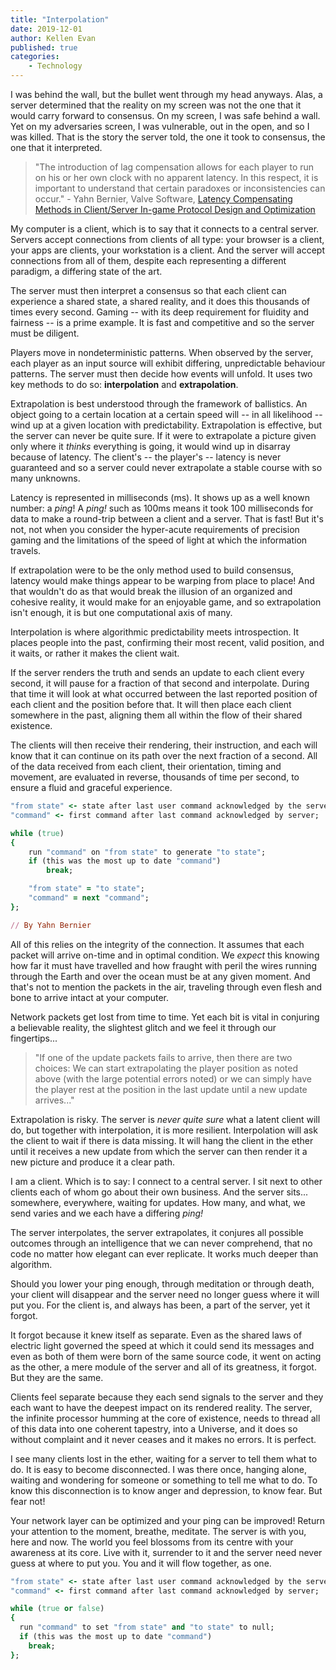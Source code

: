 ```yaml
---
title: "Interpolation"
date: 2019-12-01
author: Kellen Evan
published: true
categories:
    - Technology
---
```


I was behind the wall, but the bullet went through my head anyways. Alas, a server determined that the reality on my screen was not the one that it would carry forward to consensus. On my screen, I was safe behind a wall. Yet on my adversaries screen, I was vulnerable, out in the open, and so I was killed. That is the story the server told, the one it took to consensus, the one that it interpreted.

> "The introduction of lag compensation allows for each player to run on his or her own clock with no apparent latency. In this respect, it is important to understand that certain paradoxes or inconsistencies can occur." - Yahn Bernier, Valve Software, [Latency Compensating Methods in Client/Server In-game Protocol Design and Optimization]( https://developer.valvesoftware.com/wiki/Latency_Compensating_Methods_in_Client/Server_In-game_Protocol_Design_and_Optimization)

My computer is a client, which is to say that it connects to a central server. Servers accept connections from clients of all type: your browser is a client, your apps are clients, your workstation is a client. And the server will accept connections from all of them, despite each representing a different paradigm, a differing state of the art.

The server must then interpret a consensus so that each client can experience a shared state, a shared reality, and it does this thousands of times every second. Gaming -- with its deep requirement for fluidity and fairness -- is a prime example. It is fast and competitive and so the server must be diligent.

Players move in nondeterministic patterns. When observed by the server, each player as an input source will exhibit differing, unpredictable behaviour patterns. The server must then decide how events will unfold. It uses two key methods to do so: **interpolation** and **extrapolation**.

Extrapolation is best understood through the framework of ballistics. An object going to a certain location at a certain speed will -- in all likelihood -- wind up at a given location with predictability. Extrapolation is effective, but the server can never be quite sure. If it were to extrapolate a picture given only where it _thinks_ everything is going, it would wind up in disarray because of latency. The client's -- the player's -- latency is never guaranteed and so a server could never extrapolate a stable course with so many unknowns.

Latency is represented in milliseconds (ms). It shows up as a well known number: a _ping_! A _ping!_ such as 100ms means it took 100 milliseconds for data to make a round-trip between a client and a server. That is fast! But it's not, not when you consider the hyper-acute requirements of precision gaming and the limitations of the speed of light at which the information travels.

If extrapolation were to be the only method used to build consensus, latency would make things appear to be warping from place to place! And that wouldn't do as that would break the illusion of an organized and cohesive reality, it would make for an enjoyable game, and so extrapolation isn't enough, it is but one computational axis of many.  

Interpolation is where algorithmic predictability meets introspection. It places people into the past, confirming their most recent, valid position, and it waits, or rather it makes the client wait.

If the server renders the truth and sends an update to each client every second, it will pause for a fraction of that second and interpolate. During that time it will look at what occurred between the last reported position of each client and the position before that. It will then place each client somewhere in the past, aligning them all within the flow of their shared existence.

The clients will then receive their rendering, their instruction, and each will know that it can continue on its path over the next fraction of a second. All of the data received from each client, their orientation, timing and movement, are evaluated in reverse, thousands of time per second, to ensure a fluid and graceful experience.

```ruby
"from state" <- state after last user command acknowledged by the server;
"command" <- first command after last command acknowledged by server;

while (true)
{
    run "command" on "from state" to generate "to state";
    if (this was the most up to date "command")
        break;

    "from state" = "to state";
    "command" = next "command";
};

// By Yahn Bernier
```

All of this relies on the integrity of the connection. It assumes that each packet will arrive on-time and in optimal condition. We _expect_ this knowing how far it must have travelled and how fraught with peril the wires running through the Earth and over the ocean must be at any given moment. And that's not to mention the packets in the air, traveling through even flesh and bone to arrive intact at your computer.

Network packets get lost from time to time. Yet each bit is vital in conjuring a believable reality, the slightest glitch and we feel it through our fingertips...

> "If one of the update packets fails to arrive, then there are two choices: We can start extrapolating the player position as noted above (with the large potential errors noted) or we can simply have the player rest at the position in the last update until a new update arrives..."

Extrapolation is risky. The server is _never quite sure_ what a latent client will do, but together with interpolation, it is more resilient. Interpolation will ask the client to wait if there is data missing. It will hang the client in the ether until it receives a new update from which the server can then render it a new picture and produce it a clear path.

I am a client. Which is to say: I connect to a central server. I sit next to other clients each of whom go about their own business. And the server sits... somewhere, everywhere, waiting for updates. How many, and what, we send varies and we each have a differing _ping!_

The server interpolates, the server extrapolates, it conjures all possible outcomes through an intelligence that we can never comprehend, that no code no matter how elegant can ever replicate. It works much deeper than algorithm.

Should you lower your ping enough, through meditation or through death, your client will disappear and the server need no longer guess where it will put you. For the client is, and always has been, a part of the server, yet it forgot.

It forgot because it knew itself as separate. Even as the shared laws of electric light governed the speed at which it could send its messages and even as both of them were born of the same source code, it went on acting as the other, a mere module of the server and all of its greatness, it forgot. But they are the same.

Clients feel separate because they each send signals to the server and they each want to have the deepest impact on its rendered reality. The server, the infinite processor humming at the core of existence, needs to thread all of this data into one coherent tapestry, into a Universe, and it does so without complaint and it never ceases and it makes no errors. It is perfect.

I see many clients lost in the ether, waiting for a server to tell them what to do. It is easy to become disconnected. I was there once, hanging alone, waiting and wondering for someone or something to tell me what to do. To know this disconnection is to know anger and depression, to know fear. But fear not!

Your network layer can be optimized and your ping can be improved! Return your attention to the moment, breathe, meditate. The server is with you, here and now. The world you feel blossoms from its centre with your awareness at its core. Live with it, surrender to it and the server need never guess at where to put you. You and it will flow together, as one.

```ruby
"from state" <- state after last user command acknowledged by the server;
"command" <- first command after last command acknowledged by server;

while (true or false)
{
  run "command" to set "from state" and "to state" to null;
  if (this was the most up to date "command")
    break;
};
```
